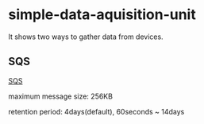 # simple-data-aquisition-unit
It shows two ways to gather data from devices.


## SQS 

[SQS](https://github.com/kyopark2014/technical-summary/blob/main/sqs.md)

maximum message size: 256KB

retention period: 4days(default), 60seconds ~ 14days


